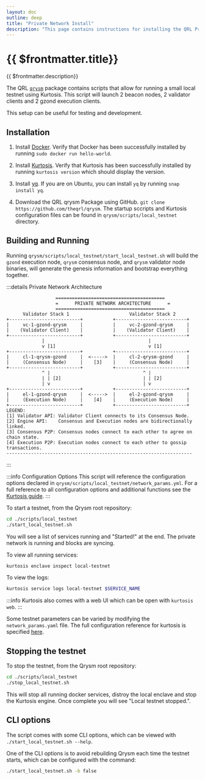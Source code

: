 ```yaml
---
layout: doc
outline: deep
title: "Private Network Install"
description: "This page contains instructions for installing the QRL Project Zond Testnet using Kurtosis as a standalone private network"
---
```


# {{ $frontmatter.title}}

{{ $frontmatter.description}}

The QRL [`qrysm`](https://github.com/theqrl/qrysm) package contains scripts that allow for running a small local testnet using Kurtosis. This script will launch 2 beacon nodes, 2 validator clients and 2 gzond execution clients.

 This setup can be useful for testing and development.


 ## Installation

1. Install [Docker](https://docs.docker.com/get-docker/). Verify that Docker has been successfully installed by running `sudo docker run hello-world`.

1. Install [Kurtosis](https://docs.kurtosis.com/install/). Verify that Kurtosis has been successfully installed by running `kurtosis version` which should display the version.

1. Install [yq](https://github.com/mikefarah/yq). If you are on Ubuntu, you can install `yq` by running `snap install yq`.

1. Download the QRL qrysm Package using GitHub. `git clone https://github.com/theqrl/qrysm`. The startup sccripts and Kurtosis configuration files can be found in `qrysm/scripts/local_testnet` directory.

## Building and Running



Running `qrysm/scripts/local_testnet/start_local_testnet.sh` will build the `gzond` execution node, `qrysm` consensus node, and `qrysm` validator node binaries, will generate the genesis information and bootstrap everything together.

:::details Private Network Architecture 

```
                  ========================================
                  =      PRIVATE NETWORK ARCHITECTURE      =
                  ========================================
      Validator Stack 1                      Validator Stack 2
+--------------------------+           +--------------------------+
|     vc-1-gzond-qrysm     |           |     vc-2-gzond-qrysm     |
|    (Validator Client)    |           |    (Validator Client)    |
+--------------------------+           +--------------------------+
             |                                      |
             v [1]                                  v [1]
+--------------------------+           +--------------------------+
|     cl-1-qrysm-gzond     |  <----->  |     cl-2-qrysm-gzond     |
|     (Consensus Node)     |    [3]    |     (Consensus Node)     |
+--------------------------+           +--------------------------+
             ^ |                                  ^ |
             | | [2]                              | | [2]
             | v                                  | v
+--------------------------+           +--------------------------+
|     el-1-gzond-qrysm     |  <----->  |     el-2-gzond-qrysm     |
|     (Execution Node)     |    [4]    |     (Execution Node)     |
+--------------------------+           +--------------------------+
LEGEND:
[1] Validator API: Validator Client connects to its Consensus Node.
[2] Engine API:    Consensus and Execution nodes are bidirectionally linked.
[3] Consensus P2P: Consensus nodes connect to each other to agree on chain state.
[4] Execution P2P: Execution nodes connect to each other to gossip transactions.
--------------------------------------------------------------------
```
:::

:::info Configuration Options
This script will reference the configuration options declared in `qrysm/scripts/local_testnet/network_params.yml`. For a full reference to all configuration options and additional functions see the [Kurtosis guide](/testnet/usage/kurtosis).
:::


To start a testnet, from the Qrysm root repository:

```bash
cd ./scripts/local_testnet
./start_local_testnet.sh
```
You will see a list of services running and "Started!" at the end. The private network is running and blocks are syncing.


To view all running services:

```bash
kurtosis enclave inspect local-testnet
```

To view the logs:

```bash
kurtosis service logs local-testnet $SERVICE_NAME
```

:::info
Kurtosis also comes with a web UI which can be open with `kurtosis web`.
:::

Some testnet parameters can be varied by modifying the `network_params.yaml` file. The full configuration reference for kurtosis is specified [here](https://github.com/theQRL/zond-package?tab=readme-ov-file#configuration).


## Stopping the testnet

To stop the testnet, from the Qrysm root repository:

```bash
cd ./scripts/local_testnet
./stop_local_testnet.sh
```

This will stop all running docker services, distroy the local enclave and stop the Kurtosis engine. Once complete you will see "Local testnet stopped.". 


## CLI options

The script comes with some CLI options, which can be viewed with `./start_local_testnet.sh --help`. 

One of the CLI options is to avoid rebuilding Qrysm each time the testnet starts, which can be configured with the command:

```bash
./start_local_testnet.sh -b false
```


